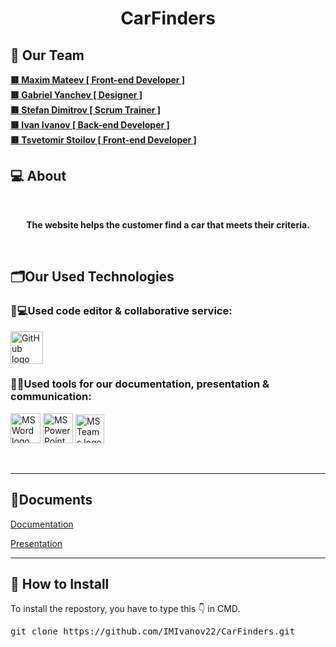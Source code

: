 <h1 align="center">CarFinders</h1>

## 🧒 Our Team

<b>
<a href = “https://github.com/MPMateev22”> 🟥 Maxim Mateev [ Front-end Developer ] </a><br>
<a href = “https://github.com/GSYanchev22”> 🟥 Gabriel Yanchev [ Designer ] </a><br>
<a href = “https://github.com/SDDimitrov22”> 🟥 Stefan Dimitrov [ Scrum Trainer ] </a><br>
<a href = “https://github.com/IMIvanov22”> 🟥 Ivan Ivanov [ Back-end Developer ] </a><br>
<a href = “https://github.com/TSStoilov22”> 🟥 Tsvetomir Stoilov [ Front-end Developer ] </a><br>
</b>

## 💻 About

<br>
<b><p align="center">The website helps the customer find a car that meets their criteria.</p></b>
<br>

## 🗂️Our Used Technologies

### 👨💻Used code editor & collaborative service:

<p align="left">
    <a href="https://github.com/"><img src="https://img.icons8.com/nolan/344/github.png" alt="GitHub logo" width=52px /></a>
</p>

### 🔨📄Used tools for our documentation, presentation & communication:

<p align="left">
    <a href="https://www.microsoft.com/en-ww/microsoft-365/word"><img src="https://img.icons8.com/color/344/ms-word.png" alt="MS Word logo" width=48px /></a>
    <a href="https://www.microsoft.com/en-ww/microsoft-365/powerpoint"><img src="https://img.icons8.com/color/344/ms-powerpoint.png" alt="MS PowerPoint logo" width=48px /></a>
    <a href="https://www.microsoft.com/en/microsoft-teams/group-chat-software"><img src="https://img.icons8.com/color/344/microsoft-teams.png" alt = "MS Teams logo" width=46px /></a>
</p>

<br>
<hr>

## 📄Documents

<a href="https://github.com/IMIvanov22/CarFinders/blob/main/documentation/CarFinders.docx">Documentation </a>

<a href="https://github.com/IMIvanov22/CarFinders/blob/main/documentation/CarFinders%20Presentation.pptx">Presentation </a>

<hr>

## 📩 How to Install

<p>To install the repostory, you have to type this 👇 in CMD.
<pre>git clone https://github.com/IMIvanov22/CarFinders.git</pre>
